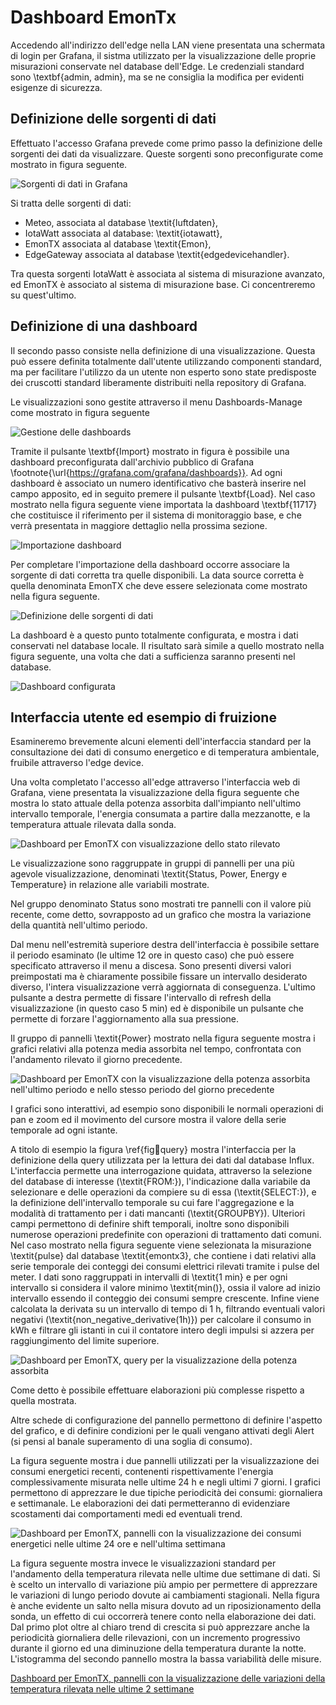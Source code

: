 # Dashboard EmonTx

Accedendo all'indirizzo dell'edge nella LAN viene presentata una schermata di login per Grafana, il sistma utilizzato per la visualizzazione delle proprie misurazioni conservate nel database dell'Edge. Le credenziali standard sono \textbf{admin, admin}, ma se ne consiglia la modifica per evidenti esigenze di sicurezza. 

## Definizione delle sorgenti di dati

Effettuato l'accesso Grafana prevede come primo passo la definizione delle sorgenti dei dati da visualizzare. Queste sorgenti sono preconfigurate come mostrato in figura seguente.

![Sorgenti di dati in Grafana](img/grafana-sources.png)

Si tratta delle sorgenti di dati:
- Meteo, associata al database \textit{luftdaten},
- IotaWatt associata al database: \textit{iotawatt}, 
- EmonTX associata al database \textit{Emon}, 
- EdgeGateway associata al database \textit{edgedevicehandler}.

Tra questa sorgenti IotaWatt è associata al sistema di misurazione avanzato, ed EmonTX è associato al sistema di misurazione base. Ci concentreremo su quest'ultimo.

## Definizione di una dashboard

Il secondo passo consiste nella definizione di una visualizzazione. Questa può essere definita totalmente dall'utente utilizzando componenti standard, ma per facilitare l'utilizzo da un utente non esperto sono state predisposte dei cruscotti standard liberamente distribuiti nella repository di Grafana.

Le visualizzazioni sono gestite attraverso il menu Dashboards-Manage come mostrato in figura seguente

![Gestione delle dashboards](img/grafana-manage.png)

Tramite il pulsante \textbf{Import} mostrato in figura è possibile una dashboard preconfigurata dall'archivio pubblico di Grafana \footnote{\url{https://grafana.com/grafana/dashboards}}. Ad ogni dashboard è associato un numero identificativo che basterà inserire nel campo apposito, ed in seguito premere il pulsante \textbf{Load}. Nel caso mostrato nella figura seguente viene importata la dashboard \textbf{11717} che costituisce il riferimento per il sistema di monitoraggio base, e che verrà presentata in maggiore dettaglio nella prossima sezione. 

![Importazione dashboard](img/grafana-import.png)

Per completare l'importazione della dashboard occorre associare la sorgente di dati corretta tra quelle disponibili. La data source corretta è quella denominata EmonTX che deve essere selezionata come mostrato nella figura seguente.

![Definizione delle sorgenti di dati](img/grafana-select.png)

La dashboard è a questo punto totalmente configurata, e mostra i dati conservati nel database locale. Il risultato sarà simile a quello mostrato nella figura seguente, una volta che dati a sufficienza saranno presenti nel database.

![Dashboard configurata](img/grafana-emontx.png)


## Interfaccia utente ed esempio di fruizione

Esamineremo brevemente alcuni elementi dell'interfaccia standard per la consultazione dei dati di consumo energetico e di temperatura ambientale, fruibile attraverso l'edge device.

Una volta completato l'accesso all'edge attraverso l'interfaccia web di Grafana, viene presentata la visualizzazione della figura seguente che mostra lo stato attuale della potenza assorbita dall'impianto nell'ultimo intervallo temporale, l'energia consumata a partire dalla mezzanotte, e la temperatura attuale rilevata dalla sonda. 

![Dashboard per EmonTX con visualizzazione dello stato rilevato](img/dash-status.png)

Le visualizzazione sono raggruppate in gruppi di pannelli per una più agevole visualizzazione, denominati \textit{Status, Power, Energy e Temperature} in relazione alle variabili mostrate.

Nel gruppo denominato Status sono mostrati tre pannelli con il valore più recente, come detto, sovrapposto ad un grafico che mostra la variazione della quantità nell'ultimo periodo.

Dal menu nell'estremità superiore destra dell'interfaccia è possibile settare il periodo esaminato (le ultime 12 ore in questo caso) che può essere specificato attraverso il menu a discesa. Sono presenti diversi valori preimpostati ma è chiaramente possibile fissare un intervallo desiderato diverso, l'intera visualizzazione verrà aggiornata di conseguenza. L'ultimo pulsante a destra permette di fissare l'intervallo di refresh della visualizzazione (in questo caso 5 min) ed è disponibile un pulsante che permette di forzare l'aggiornamento alla sua pressione.

Il gruppo di pannelli \textit{Power} mostrato nella figura seguente mostra i grafici relativi alla potenza media assorbita nel tempo, confrontata con l'andamento rilevato il giorno precedente.

![Dashboard per EmonTX con la visualizzazione della potenza assorbita nell'ultimo periodo e nello stesso periodo del giorno precedente](img/dash-power.png)

I grafici sono interattivi, ad esempio sono disponibili le normali operazioni di pan e zoom ed il movimento del cursore mostra il valore della serie temporale ad ogni istante.

A titolo di esempio la figura \ref{fig:dash:query} mostra l'interfaccia per la definizione della query utilizzata per la lettura dei dati dal database Influx. L'interfaccia permette una interrogazione quidata, attraverso la selezione del database di interesse (\textit{FROM:}), l'indicazione dalla variabile da selezionare e delle operazioni da compiere su di essa (\textit{SELECT:}), e la definizione dell'intervallo temporale su cui fare l'aggregazione e la modalità di trattamento per i dati mancanti (\textit{GROUPBY}). Ulteriori campi permettono di definire shift temporali, inoltre sono disponibili numerose operazioni predefinite con operazioni di trattamento dati comuni.
Nel caso mostrato nella figura seguente viene selezionata la misurazione \textit{pulse} dal database \textit{emontx3}, che contiene i dati relativi alla serie temporale dei conteggi dei consumi elettrici rilevati tramite i pulse del meter. I dati sono raggruppati in intervalli di \textit{1 min} e per ogni intervallo si considera il valore minimo \textit{min()}, ossia il valore ad inizio intervallo essendo il conteggio dei consumi sempre crescente. Infine viene calcolata la derivata su un intervallo di tempo di 1 h, filtrando eventuali valori negativi (\textit{non\_negative\_derivative(1h)}) per calcolare il consumo in kWh e filtrare gli istanti in cui il contatore intero degli impulsi si azzera per raggiungimento del limite superiore.

![Dashboard per EmonTX, query per la visualizzazione della potenza assorbita](img/dash-query.png)

Come detto è possibile effettuare elaborazioni più complesse rispetto a quella mostrata. 

Altre schede di configurazione del pannello permettono di definire l'aspetto del grafico, e di definire condizioni per le quali vengano attivati degli Alert (si pensi al banale superamento di una soglia di consumo).

La figura seguente mostra i due pannelli utilizzati per la visualizzazione dei consumi energetici recenti, contenenti rispettivamente l'energia complessivamente misurata nelle ultime 24 h  e negli ultimi 7 giorni. I grafici permettono di apprezzare le due tipiche periodicità dei consumi: giornaliera e settimanale. Le elaborazioni dei dati permetteranno di evidenziare scostamenti dai comportamenti medi ed eventuali trend.

![Dashboard per EmonTX, pannelli con la visualizzazione dei consumi energetici nelle ultime 24 ore e nell'ultima settimana](img/dash-energy.png)

La figura seguente mostra invece le visualizzazioni standard per l'andamento della temperatura rilevata nelle ultime due settimane di dati. Si è scelto un intervallo di variazione più ampio per permettere di apprezzare le variazioni di lungo periodo dovute ai cambiamenti stagionali. Nella figura è anche evidente un salto nella misura dovuto ad un riposizionamento della sonda, un effetto di cui occorrerà tenere conto nella elaborazione dei dati. Dal primo plot oltre al chiaro trend di crescita si può apprezzare anche la periodicità giornaliera delle rilevazioni, con un incremento progressivo durante il giorno ed una diminuzione della temperatura durante la notte. L'istogramma del secondo pannello mostra la bassa variabilità delle misure.

[Dashboard per EmonTX, pannelli con la visualizzazione delle variazioni della temperatura rilevata nelle ultime 2 settimane](img/dash-temp.png)



